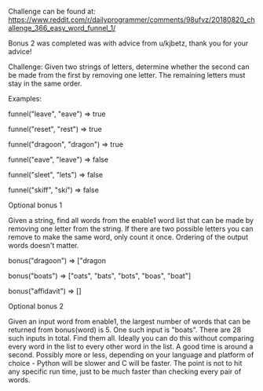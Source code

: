 Challenge can be found at: https://www.reddit.com/r/dailyprogrammer/comments/98ufvz/20180820_challenge_366_easy_word_funnel_1/

Bonus 2 was completed was with advice from u/kjbetz, thank you for your advice!

Challenge:
Given two strings of letters, determine whether the second can be made from the first by removing one letter. The remaining letters must stay in the same order.

Examples:

funnel("leave", "eave") => true

funnel("reset", "rest") => true

funnel("dragoon", "dragon") => true

funnel("eave", "leave") => false

funnel("sleet", "lets") => false

funnel("skiff", "ski") => false

Optional bonus 1

Given a string, find all words from the enable1 word list that can be made by removing one letter from the string. If there are two possible letters you can remove to make the same word, only count it once. Ordering of the output words doesn't matter.

bonus("dragoon") => ["dragon

bonus("boats") => ["oats", "bats", "bots", "boas", "boat"]

bonus("affidavit") => []

Optional bonus 2

Given an input word from enable1, the largest number of words that can be returned from bonus(word) is 5. One such input is "boats". There are 28 such inputs in total. Find them all.
Ideally you can do this without comparing every word in the list to every other word in the list. A good time is around a second. Possibly more or less, depending on your language and platform of choice - Python will be slower and C will be faster. The point is not to hit any specific run time, just to be much faster than checking every pair of words.

